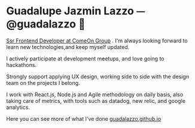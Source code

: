 <h1>Guadalupe Jazmin Lazzo ⏤ @guadalazzo 🦄</h1>
<p>
  
  [Ssr Frontend Developer at ComeOn Group](https://www.comeon-group.com/) . I'm always looking forward to learn new technologies,and keep myself updated.
  
  I actively participate at development meetups, and love going to hackathons.
  
  Strongly support applying UX design, working side to side with the design team on the projects I belong.  
  
  I work with React.js, Node.js and Agile methodology on daily basis, also taking care of metrics, with tools such as datadog, new relic, and google analytics. 
  
  Here you can see more of what I've done [guadalazzo.github.io](https://guadalazzo.github.io/)
  
  </p>
